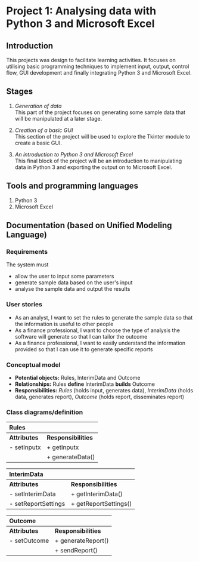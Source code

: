 # Project 1: Analysing data with Python 3 and Microsoft Excel  

## Introduction <br>
This projects was design to facilitate learning activities. It focuses on utilising basic programming techniques to implement input, output, control flow, GUI development and finally integrating Python 3 and Microsoft Excel.

## Stages <br>
1. *Generation of data*<br>
This part of the project focuses on generating some sample data that will be manipulated at a later stage.

2. *Creation of a basic GUI* <br>
This section of the project will be used to explore the Tkinter module to create a basic GUI.

3. *An introduction to Python 3 and Microsoft Excel* <br>
This final block of the project will be an introduction to manipulating data in Python 3 and exporting the output on to Microsoft Excel.

## Tools and programming languages <br>
1. Python 3
2. Microsoft Excel

## Documentation (based on Unified Modeling Language) <br>
### Requirements
The system must
- allow the user to input some parameters
- generate sample data based on the user's input
- analyse the sample data and output the results

### User stories
- As an analyst, I want to set the rules to generate the sample data so that the information is useful to other people
- As a finance professional, I want to choose the type of analysis the software will generate so that I can tailor the outcome
- As a finance professional, I want to easily understand the information provided so that I can use it to generate specific reports

### Conceptual model
- **Potential objects:** Rules, InterimData and Outcome
- **Relationships:** Rules **define** InterimData **builds** Outcome
- **Responsibilities:** *Rules* (holds input, generates data), *InterimData* (holds data, generates report), *Outcome* (holds report, disseminates report)

### Class diagrams/definition

|**Rules**||
|:---|:---|
|**Attributes**|**Responsibilities**|
|- setInputx|+ getInputx|
| | + generateData()|

|**InterimData**||
|:---|:---|
|**Attributes**|**Responsibilities**|
|- setInterimData|+ getInterimData()|
|- setReportSettings  | + getReportSettings()|

|**Outcome**||
|:---|:---|
|**Attributes**|**Responsibilities**|
|- setOutcome|+ generateReport()|
| | + sendReport()|

